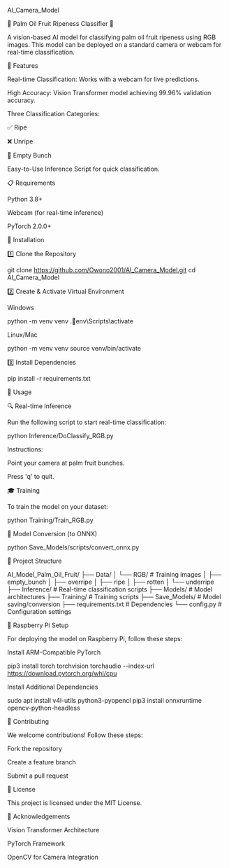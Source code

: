AI_Camera_Model

🌴 Palm Oil Fruit Ripeness Classifier 📸

A vision-based AI model for classifying palm oil fruit ripeness using RGB images. This model can be deployed on a standard camera or webcam for real-time classification.

🚀 Features

Real-time Classification: Works with a webcam for live predictions.

High Accuracy: Vision Transformer model achieving 99.96% validation accuracy.

Three Classification Categories:

✅ Ripe

❌ Unripe

🍂 Empty Bunch

Easy-to-Use Inference Script for quick classification.

📋 Requirements

Python 3.8+

Webcam (for real-time inference)

PyTorch 2.0.0+

🔧 Installation

1️⃣ Clone the Repository

git clone https://github.com/Owono2001/AI_Camera_Model.git
cd AI_Camera_Model

2️⃣ Create & Activate Virtual Environment

Windows

python -m venv venv
.env\Scripts\activate

Linux/Mac

python -m venv venv
source venv/bin/activate

3️⃣ Install Dependencies

pip install -r requirements.txt

🎯 Usage

🔍 Real-time Inference

Run the following script to start real-time classification:

python Inference/DoClassify_RGB.py

Instructions:

Point your camera at palm fruit bunches.

Press 'q' to quit.

🎓 Training

To train the model on your dataset:

python Training/Train_RGB.py

🔄 Model Conversion (to ONNX)

python Save_Models/scripts/convert_onnx.py

📂 Project Structure

AI_Model_Palm_Oil_Fruit/
├── Data/
│   └── RGB/               # Training images
│       ├── empty_bunch
│       ├── overripe
│       ├── ripe
│       ├── rotten
│       └── underripe
├── Inference/             # Real-time classification scripts
├── Models/                # Model architectures
├── Training/              # Training scripts
├── Save_Models/           # Model saving/conversion
├── requirements.txt       # Dependencies
└── config.py              # Configuration settings

🍓 Raspberry Pi Setup

For deploying the model on Raspberry Pi, follow these steps:

Install ARM-Compatible PyTorch

pip3 install torch torchvision torchaudio --index-url https://download.pytorch.org/whl/cpu

Install Additional Dependencies

sudo apt install v4l-utils python3-pyopencl
pip3 install onnxruntime opencv-python-headless

🤝 Contributing

We welcome contributions! Follow these steps:

Fork the repository

Create a feature branch

Submit a pull request

📜 License

This project is licensed under the MIT License.

🙏 Acknowledgements

Vision Transformer Architecture

PyTorch Framework

OpenCV for Camera Integration
